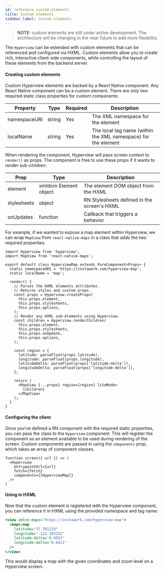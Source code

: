 ```yaml
---
id: reference_custom_elements
title: Custom elements
sidebar_label: Custom elements
---
```


> **NOTE**: custom elements are still under active development. The architecture will be changing in the near future to add more flexibility.

The `Hyperview` can be extended with custom elements that can be referenced and configured via HXML. Custom elements allow you to create rich, interactive client-side components, while controlling the layout of these elements from the backend server.

#### Creating custom elements

Custom Hyperview elements are backed by a React Native component. Any React Native component can be a custom element. There are only two required static class properties for custom components:

| Property     | Type   | Required | Description                                                   |
| ------------ | ------ | -------- | ------------------------------------------------------------- |
| namespaceURI | string | Yes      | The XML namespace for the element                             |
| localName    | string | Yes      | The local tag name (within the XML namespace) for the element |

When rendering the component, Hyperview will pass screen context to `render()` as props. The component is free to use these props if it wants to render sub-children:

| Prop        | Type                  | Description                                 |
| ----------- | --------------------- | ------------------------------------------- |
| element     | xmldom Element object | The element DOM object from the HXML        |
| stylesheets | object                | RN Stylesheets defined in the screen's HXML |
| onUpdates   | function              | Callback that triggers a behavior           |

For example, if we wanted to expose a map element within Hyperview, we can wrap `MapView` from `react-native-maps` in a class that adds the two required properties:

```es6
import Hyperview from 'hyperview';
import MapView from 'react-native-maps';

export default class HyperviewMap extends PureComponent<Props> {
  static namespaceURI = 'https://instawork.com/hyperview-map';
  static localName = 'map';

  render() {
    // Parses the HXML elements attributes.
    // Returns styles and custom props.
    const props = Hyperview.createProps(
      this.props.element,
      this.props.stylesheets,
      this.props.options,
    );
    // Render any HXML sub-elements using Hyperview.
    const children = Hyperview.renderChildren(
      this.props.element,
      this.props.stylesheets,
      this.props.onUpdate,
      this.props.options,
    );

    const region = {
      latitude: parseFloat(props.latitude),
      longitude: parseFloat(props.longitude),
      latitudeDelta: parseFloat(props['latitude-delta']),
      longitudeDelta: parseFloat(props['longitude-delta']),
    };

    return (
      <MapView {...props} region={region} liteMode>
        {children}
      </MapView>
    );
  }
}
```

#### Configuring the client

Once you've defined a RN component with the required static properties, you can pass the class to the `Hyperview` component. This will register the component as an element available to be used during rendering of the screen. Custom components are passed in using the `cmoponents` prop, which takes an array of component classes.

```es6
function screen({ url }) => (
  <Hyperview
    entrypointUrl={url}
    fetch={fetch}
    components={[HyperviewMap]}
  />
)
```

#### Using in HXML

Now that the custom element is registered with the Hyperview component, you can reference it in HXML using the provided namespace and tag name:

```xml
<view xmlns:maps="https://instawork.com/hyperview-map">
  <maps:map
    latitude="37.781229"
    longitude="-122.393232"
    latitude-delta="0.0922"
    longitude-delta="0.0421"
  />
</view>
```

This would display a map with the given coordinates and zoom level on a Hyperview screen.
